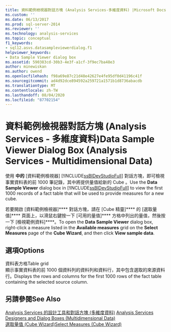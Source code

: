 ```yaml
---
title: 資料範例檢視器對話方塊 (Analysis Services-多維度資料) |Microsoft Docs
ms.custom: ''
ms.date: 06/13/2017
ms.prod: sql-server-2014
ms.reviewer: ''
ms.technology: analysis-services
ms.topic: conceptual
f1_keywords:
- sql12.asvs.datasampleviewerdialog.f1
helpviewer_keywords:
- Data Sample Viewer dialog box
ms.assetid: 590383cd-30b3-4e3f-a1cf-3f9ec7ba48e3
author: minewiskan
ms.author: owend
ms.openlocfilehash: f98a69e87c21d48e42627e4fe95df0d41196c41f
ms.sourcegitcommit: ad4d92dce894592a259721a1571b1d8736abacdb
ms.translationtype: MT
ms.contentlocale: zh-TW
ms.lasthandoff: 08/04/2020
ms.locfileid: "87702154"
---
```

# <a name="data-sample-viewer-dialog-box-analysis-services---multidimensional-data"></a><span data-ttu-id="fdac7-102">資料範例檢視器對話方塊 (Analysis Services - 多維度資料)</span><span class="sxs-lookup"><span data-stu-id="fdac7-102">Data Sample Viewer Dialog Box (Analysis Services - Multidimensional Data)</span></span>
  <span data-ttu-id="fdac7-103">使用 **中的** [資料範例檢視器] [!INCLUDE[ssBIDevStudioFull](../includes/ssbidevstudiofull-md.md)] 對話方塊，即可檢視事實資料表的前 1000 筆記錄，其中將提供量值給新的 Cube 。</span><span class="sxs-lookup"><span data-stu-id="fdac7-103">Use the **Data Sample Viewer** dialog box in [!INCLUDE[ssBIDevStudioFull](../includes/ssbidevstudiofull-md.md)] to view the first 1000 records of a fact table that will be used to provide measures for a new cube.</span></span>  
  
 <span data-ttu-id="fdac7-104">若要開啟 [資料範例檢視器]\*\*\*\* 對話方塊，請在 [Cube 精靈]\*\*\*\* 的 [選取量值]\*\*\*\* 頁面上，以滑鼠右鍵按一下 [可用的量值]\*\*\*\* 方格中列出的量值，然後按一下 [檢視範例資料]\*\*\*\*。</span><span class="sxs-lookup"><span data-stu-id="fdac7-104">To open the **Data Sample Viewer** dialog box, right-click a measure listed in the **Available measures** grid on the **Select Measures** page of the **Cube Wizard**, and then click **View sample data**.</span></span>  
  
## <a name="options"></a><span data-ttu-id="fdac7-105">選項</span><span class="sxs-lookup"><span data-stu-id="fdac7-105">Options</span></span>  
 <span data-ttu-id="fdac7-106">資料表方格</span><span class="sxs-lookup"><span data-stu-id="fdac7-106">Table grid</span></span>  
 <span data-ttu-id="fdac7-107">顯示事實資料表的前 1000 個資料列的資料列和資料行，其中包含選取的來源資料行。</span><span class="sxs-lookup"><span data-stu-id="fdac7-107">Displays the rows and columns for the first 1000 rows of the fact table containing the selected source column.</span></span>  
  
## <a name="see-also"></a><span data-ttu-id="fdac7-108">另請參閱</span><span class="sxs-lookup"><span data-stu-id="fdac7-108">See Also</span></span>  
 <span data-ttu-id="fdac7-109">[Analysis Services 的設計工具和對話方塊 &#40;多維度資料&#41;](analysis-services-designers-and-dialog-boxes-multidimensional-data.md) </span><span class="sxs-lookup"><span data-stu-id="fdac7-109">[Analysis Services Designers and Dialog Boxes &#40;Multidimensional Data&#41;](analysis-services-designers-and-dialog-boxes-multidimensional-data.md) </span></span>  
 [<span data-ttu-id="fdac7-110">選取量值 &#40;Cube Wizard&#41;</span><span class="sxs-lookup"><span data-stu-id="fdac7-110">Select Measures &#40;Cube Wizard&#41;</span></span>](select-measures-cube-wizard.md)  
  
  
